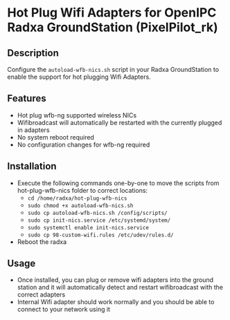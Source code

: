 # Hot Plug Wifi Adapters for OpenIPC Radxa GroundStation (PixelPilot_rk)

## Description
Configure the `autoload-wfb-nics.sh` script in your Radxa GroundStation to enable the support for hot plugging Wifi Adapters.

## Features
- Hot plug wfb-ng supported wireless NICs
- Wifibroadcast will automatically be restarted with the currently plugged in adapters
- No system reboot required
- No configuration changes for wfb-ng required


## Installation

- Execute the following commands one-by-one to move the scripts from hot-plug-wfb-nics folder to correct locations:
  - `cd /home/radxa/hot-plug-wfb-nics`
  - `sudo chmod +x autoload-wfb-nics.sh`
  - `sudo cp autoload-wfb-nics.sh /config/scripts/`
  - `sudo cp init-nics.service /etc/systemd/system/`
  - `sudo systemctl enable init-nics.service`
  - `sudo cp 98-custom-wifi.rules /etc/udev/rules.d/`
- Reboot the radxa

## Usage
- Once installed, you can plug or remove wifi adapters into the ground station and it will automatically detect and restart wifibroadcast with the correct adapters
- Internal Wifi adapter should work normally and you should be able to connect to your network using it
 
